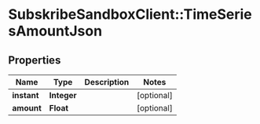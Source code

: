 # SubskribeSandboxClient::TimeSeriesAmountJson

## Properties
Name | Type | Description | Notes
------------ | ------------- | ------------- | -------------
**instant** | **Integer** |  | [optional] 
**amount** | **Float** |  | [optional] 


